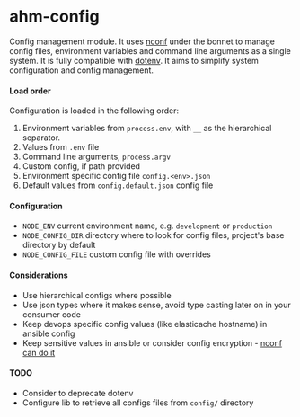 # ahm-config

Config management module. It uses [nconf](https://github.com/indexzero/nconf) under the bonnet to manage config files, environment variables and command line arguments as a single system. It is fully compatible with [dotenv](https://github.com/motdotla/dotenv). It aims to simplify system configuration and config management.


#### Load order

Configuration is loaded in the following order: 

1. Environment variables from `process.env`, with `__` as the hierarchical separator.
2. Values from `.env` file
3. Command line arguments, `process.argv`
4. Custom config, if path provided
5. Environment specific config file `config.<env>.json`
6. Default values from `config.default.json` config file


#### Configuration

 - `NODE_ENV` current environment name, e.g. `development` or `production`
 - `NODE_CONFIG_DIR` directory where to look for config files, project's base directory by default
 - `NODE_CONFIG_FILE` custom config file with overrides


#### Considerations

 - Use hierarchical configs where possible
 - Use json types where it makes sense, avoid type casting later on in your consumer code
 - Keep devops specific config values (like elasticache hostname) in ansible config
 - Keep sensitive values in ansible or consider config encryption - [nconf can do it](https://github.com/indexzero/nconf#encrypting-file-contents)


#### TODO
 - Consider to deprecate dotenv
 - Configure lib to retrieve all configs files from `config/` directory
